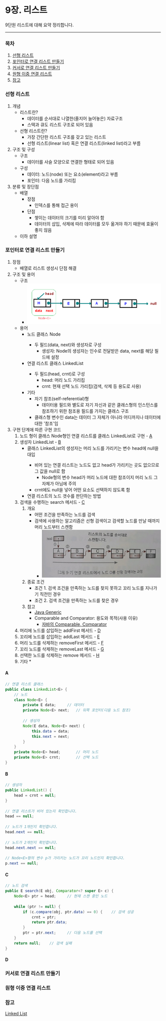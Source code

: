 9장. 리스트
=========
9단원 리스트에 대해 요약 정리합니다.
- - - - -
### 목차
1. [선형 리스트](#선형-리스트)
2. [포인터로 연결 리스트 만들기](#포인터로-연결-리스트-만들기)
3. [커서로 연결 리스트 만들기](#커서로-연결-리스트-만들기)
4. [원형 이중 연결 리스트](#원형-이중-연결-리스트)
5. [참고](#참고)

### 선형 리스트
1. 개념
	* 리스트란?
		* 데이터를 순서대로 나열한(줄지어 늘어놓은) 자료구조
		* 스택과 큐도 리스트 구조로 되어 있음
	* 선형 리스트란?
		* 가장 간단한 리스트 구조를 갖고 있는 리스트
		* 선형 리스트(linear list) 혹은 연결 리스트(linked list)라고 부름
2. 구조 및 구성
	* 구조
		* 데이터를 사슬 모양으로 연결한 형태로 되어 있음
	* 구성
		* 데이터: 노드(node) 또는 요소(element)라고 부름
		* 포인터: 다음 노드를 가리킴
3. 분류 및 장단점
	* 배열
		* 장점
			* 인덱스를 통해 접근 용이
		* 단점
			* 쌓이는 데이터의 크기를 미리 알아야 함
			* 데이터의 삽입, 삭제에 따라 데이터를 모두 옮겨야 하기 때문에 효율이 좋지 않음
	* 이하 설명

### 포인터로 연결 리스트 만들기
1. 장점
	* 배열로 리스트 생성시 단점 해결
2. 구조 및 용어
	* 구조
		* ![단방향 연결 리스트](/doIt_AlgorithmWithDataStructure/images/singly_linked_list.png)
	* 용어
		* 노드 클래스 Node<E>
			* 두 필드(data, next)와 생성자로 구성
				* 생성자: Node<E>의 생성자는 인수로 전달받은 data, next를 해당 필드에 설정
		* 연결 리스트 클래스 LinkedList<E>
			* 두 필드(head, crnt)로 구성
				* head: 머리 노드 가리킴
				* crnt: 현재 선택 노드 가리킴(검색, 삭제 등 용도로 사용)
		* 기타
			* 자기 참조(self-referential)형
				* 데이터용 필드와 별도로 자기 자신과 같은 클래스형의 인스턴스를 참조하기 위한 참조용 필드를 가지는 클래스 구조
			* 클래스형 변수인 data는 데이터 그 자체가 아니라 어디까지나 데이터에 대한 '참조'임
3. 구현 단계애 따른 구현 코드
	1. 노드 형이 클래스 Node<E>형인 연결 리스트를 클래스 LinkedList<E>로 구현 - [A](#A)
	2. 생성자 LinkedList - [B](#B)
		* 클래스 LinkedList<E>의 생성자는 머리 노드를 가리키는 변수 head에 null을 대입
			* 비어 있는 연결 리스트는 노드도 없고 head가 가리키는 곳도 없으므로 그 값을 null로 함
				* Node<E>형의 변수 head가 머리 노드에 대한 참조이지 머리 노드 그 자체가 아님에 주의
			* crnt에도 null을 넣어 어떤 요소도 선택하지 않도록 함
		* 연결 리스트의 노드 갯수를 판단하는 방법
	3. 검색을 수행하는 search 메서드 - [C](#C)
		1. 개요
			* 어떤 조건을 만족하는 노드를 검색
			* 검색에 사용하는 알고리즘은 선형 검색이고 검색할 노드를 만날 때까지 머리 노드부터 스캔함
				* ![검색](/doIt_AlgorithmWithDataStructure/images/search_singly.jpg)
		2. 종료 조건
			* 조건 1. 검색 조건을 만족하는 노드를 찾지 못하고 꼬리 노드를 지나가기 직전인 경우
			* 조건 2. 검색 조건을 만족하는 노드를 찾은 경우
		3. 참고
			* [Java Generic](http://greatzzo.blogspot.com/2016/03/java-generic.html)
			* Comparable and Comparator: 용도와 목적(사용 이유)
				* [자바의 Comparable, Comparator](https://brunch.co.kr/@kd4/7)
	4. 머리에 노드를 삽입하는 addFirst 메서드 - [D](#D)
	5. 꼬리에 노드를 삽입하는 addLast 메서드 - [E](#E)
	6. 머리 노드를 삭제하는 removeFirst 메서드 - [F](#F)
	7. 꼬리 노드를 삭제하는 removeLast 메서드 - [G](#G)
	8. 선택한 노드를 삭제하는 remove 메서드 - [H](#H)
	9. 기타
		*

#### A
```java
// 연결 리스트 클래스
public class LinkedList<E> {
	// 노드
	class Node<E> {
		private E data;		// 데이터
		private Node<E> next; 	// 뒤쪽 포인터(다음 노드 참조)

		// 생성자
		Node(E data, Node<E> next) {
			this.data = data;
			this.next = next;
		}
	}
	private Node<E> head; 		// 머리 노드
	private Node<E> crnt; 		// 선택 노드
}
```

#### B
```java
// 생성자
public LinkedList() {
	head = crnt = null;
}

// 연결 리스트가 비어 있는지 확인합니다.
head == null;

// 노드가 1개인지 확인합니다.
head.next == null;

// 노드가 2개인지 확인합니다.
head.next.next == null;

// Node<E>형의 변수 p가 가리키는 노드가 꼬리 노드인지 확인합니다.
p.next == null;
```

#### C
```java
// 노드 검색
public E search(E obj, Comparator<? super E> c) {
	Node<E> ptr = head; 	// 현재 스캔 중인 노드

	while (ptr != null) {
		if (c.compare(obj, ptr.data) == 0) { 	// 검색 성공
			crnt = ptr;
			return ptr.data;
		}
		ptr = ptr.next; 	// 다음 노드를 선택
	}
	return null; 	// 검색 실패
}
```

#### D


### 커서로 연결 리스트 만들기

### 원형 이중 연결 리스트

### 참고
[Linked List](https://www.cs.cmu.edu/~adamchik/15-121/lectures/Linked%20Lists/linked%20lists.html)